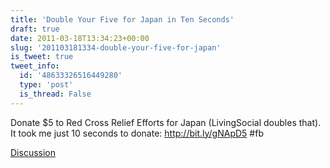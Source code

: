```yaml
---
title: 'Double Your Five for Japan in Ten Seconds'
draft: true
date: 2011-03-18T13:34:23+00:00
slug: '201103181334-double-your-five-for-japan'
is_tweet: true
tweet_info:
  id: '48633326516449280'
  type: 'post'
  is_thread: False
---
```




Donate $5 to Red Cross Relief Efforts for Japan (LivingSocial doubles that). It took me just 10 seconds to donate: http://bit.ly/gNApD5 #fb

[Discussion](https://x.com/sytelus/status/48633326516449280)
